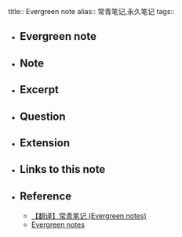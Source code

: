 title:: Evergreen note
alias:: 常青笔记,永久笔记
tags:: 

- ## Evergreen note
- ## Note
- ## Excerpt
- ## Question
- ## Extension
- ## Links to this note
- ## Reference
    - [【翻译】常青笔记 (Evergreen notes)](https://zhuanlan.zhihu.com/p/416319260)
    - [Evergreen notes](https://notes.andymatuschak.org/z4SDCZQeRo4xFEQ8H4qrSqd68ucpgE6LU155C)
